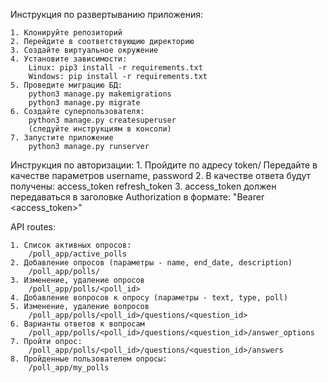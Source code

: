 Инструкция по развертыванию приложения:

    1. Клонируйте репозиторий 
    2. Перейдите в соответствующию директорию 
    3. Создайте виртуальное окружение 
    4. Установите зависимости: 
        Linux: pip3 install -r requirements.txt 
        Windows: pip install -r requirements.txt
    5. Проведите миграцию БД:
        python3 manage.py makemigrations
        python3 manage.py migrate
    6. Создайте суперпользователя:
        python3 manage.py createsuperuser
        (следуйте инструкциям в консоли) 
    7. Запустите приложение
        python3 manage.py runserver

Инструкция по авторизации:
    1. Пройдите по адресу token/
    Передайте в качестве параметров username, password
    2. В качестве ответа будут получены:
        access_token
        refresh_token
    3. access_token должен передаваться в заголовке Authorization
        в формате: "Bearer <access_token>"
    
API routes:

    1. Список активных опросов:
        /poll_app/active_polls
    2. Добавление опросов (параметры - name, end_date, description)
        /poll_app/polls/
    3. Изменение, удаление опросов 
        /poll_app/polls/<poll_id>
    4. Добавление вопросов к опросу (параметры - text, type, poll)
    5. Изменение, удаление вопросов 
        /poll_app/polls/<poll_id>/questions/<question_id>
    6. Варианты ответов к вопросам 
        /poll_app/polls/<poll_id>/questions/<question_id>/answer_options
    7. Пройти опрос:
        /poll_app/polls/<poll_id>/questions/<question_id>/answers
    8. Пройденные пользователем опросы:
        /poll_app/my_polls